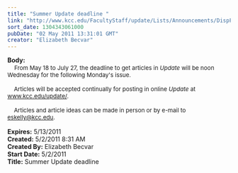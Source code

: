 ```yaml
---
title: "Summer Update deadline "
link: "http://www.kcc.edu/FacultyStaff/update/Lists/Announcements/DispForm.aspx?ID=262"
sort_date: 1304343061000
pubDate: "02 May 2011 13:31:01 GMT"
creator: "Elizabeth Becvar"
---
```


<div><b>Body:</b> <div class=ExternalClass6ADFA23DF7804FAEB9158F784E3C10F5><div>   <font size=2> From May 18 to July 27, the deadline to get articles in <em>Update</em> will be noon Wednesday for the following Monday's issue.</font></div>
<div><font size=2> <br>    Articles will be accepted continually for posting in online <em>Update</em> at </font><a href="/update/"><font size=2>www.kcc.edu/update/</font></a><font size=2>.</font></div>
<div><font size=2><br>    Articles and article ideas can be made in person or by e-mail to </font><a href="mailto:eskelly@kcc.edu"><font size=2>eskelly@kcc.edu</font></a><font size=2>.  <br> </font></div></div></div>
<div><b>Expires:</b> 5/13/2011</div>
<div><b>Created:</b> 5/2/2011 8:31 AM</div>
<div><b>Created By:</b> Elizabeth Becvar</div>
<div><b>Start Date:</b> 5/2/2011</div>
<div><b>Title:</b> Summer Update deadline </div>
